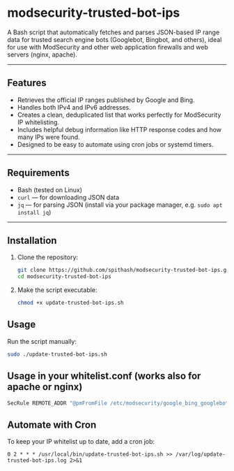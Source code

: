 # modsecurity-trusted-bot-ips

A Bash script that automatically fetches and parses JSON-based IP range data for trusted search engine bots (Googlebot, Bingbot, and others), ideal for use with ModSecurity and other web application firewalls and web servers (nginx, apache).

---

## Features

- Retrieves the official IP ranges published by Google and Bing.
- Handles both IPv4 and IPv6 addresses.
- Creates a clean, deduplicated list that works perfectly for ModSecurity IP whitelisting.
- Includes helpful debug information like HTTP response codes and how many IPs were found.
- Designed to be easy to automate using cron jobs or systemd timers.

---

## Requirements

- Bash (tested on Linux)
- `curl` — for downloading JSON data
- `jq` — for parsing JSON (install via your package manager, e.g. `sudo apt install jq`)

---

## Installation

1. Clone the repository:

   ```bash
   git clone https://github.com/spithash/modsecurity-trusted-bot-ips.git
   cd modsecurity-trusted-bot-ips
2. Make the script executable:

   ```bash
   chmod +x update-trusted-bot-ips.sh
## Usage

Run the script manually:

```bash
sudo ./update-trusted-bot-ips.sh
```

## Usage in your whitelist.conf (works also for apache or nginx)
```bash
SecRule REMOTE_ADDR "@pmFromFile /etc/modsecurity/google_bing_googlebot_ips.txt" "phase:1,nolog,allow,ctl:ruleEngine=Off,id:1007"
```

## Automate with Cron

To keep your IP whitelist up to date, add a cron job:

```cron
0 2 * * * /usr/local/bin/update-trusted-bot-ips.sh >> /var/log/update-trusted-bot-ips.log 2>&1
